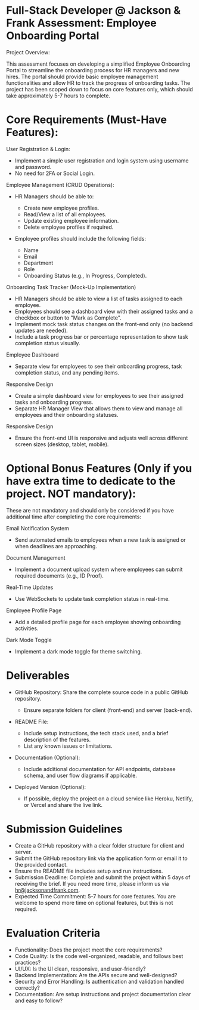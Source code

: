 # Full-Stack Developer @ Jackson & Frank Assessment: Employee Onboarding Portal
Project Overview:

This assessment focuses on developing a simplified Employee Onboarding Portal to streamline the onboarding process for HR managers and new hires. The portal should provide basic employee management functionalities and allow HR to track the progress of onboarding tasks. 
The project has been scoped down to focus on core features only, which should take approximately 5-7 hours to complete.

# Core Requirements (Must-Have Features):
User Registration & Login:
- Implement a simple user registration and login system using username and password.
- No need for 2FA or Social Login.
  
Employee Management (CRUD Operations):
- HR Managers should be able to:
    - Create new employee profiles.
    - Read/View a list of all employees.
    - Update existing employee information.
    - Delete employee profiles if required.
  
- Employee profiles should include the following fields:
    - Name
    - Email
    - Department
    - Role
    - Onboarding Status (e.g., In Progress, Completed).

Onboarding Task Tracker (Mock-Up Implementation)
- HR Managers should be able to view a list of tasks assigned to each employee.
- Employees should see a dashboard view with their assigned tasks and a checkbox or button to "Mark as Complete".
- Implement mock task status changes on the front-end only (no backend updates are needed).
- Include a task progress bar or percentage representation to show task completion status visually.
  
Employee Dashboard
- Separate view for employees to see their onboarding progress, task completion status, and any pending items.
  
Responsive Design
- Create a simple dashboard view for employees to see their assigned tasks and onboarding progress.
- Separate HR Manager View that allows them to view and manage all employees and their onboarding statuses.

Responsive Design
- Ensure the front-end UI is responsive and adjusts well across different screen sizes (desktop, tablet, mobile).

# Optional Bonus Features (Only if you have extra time to dedicate to the project. NOT mandatory):
These are not mandatory and should only be considered if you have additional time after completing the core requirements:

Email Notification System
- Send automated emails to employees when a new task is assigned or when deadlines are approaching.

Document Management
- Implement a document upload system where employees can submit required documents (e.g., ID Proof).

Real-Time Updates
- Use WebSockets to update task completion status in real-time.

Employee Profile Page
- Add a detailed profile page for each employee showing onboarding activities.

Dark Mode Toggle
- Implement a dark mode toggle for theme switching.



# Deliverables
- GitHub Repository: Share the complete source code in a public GitHub repository.
  - Ensure separate folders for client (front-end) and server (back-end).

- README File:
    - Include setup instructions, the tech stack used, and a brief description of the features.
    - List any known issues or limitations.

- Documentation (Optional):
  - Include additional documentation for API endpoints, database schema, and user flow diagrams if applicable.

- Deployed Version (Optional):
  - If possible, deploy the project on a cloud service like Heroku, Netlify, or Vercel and share the live link.

# Submission Guidelines
- Create a GitHub repository with a clear folder structure for client and server.
- Submit the GitHub repository link via the application form or email it to the provided contact.
- Ensure the README file includes setup and run instructions.
- Submission Deadline: Complete and submit the project within 5 days of receiving the brief. If you need more time, please inform us via hr@jacksonandfrank.com.
- Expected Time Commitment: 5-7 hours for core features. You are welcome to spend more time on optional features, but this is not required.

# Evaluation Criteria
- Functionality: Does the project meet the core requirements?
- Code Quality: Is the code well-organized, readable, and follows best practices?
- UI/UX: Is the UI clean, responsive, and user-friendly?
- Backend Implementation: Are the APIs secure and well-designed?
- Security and Error Handling: Is authentication and validation handled correctly?
- Documentation: Are setup instructions and project documentation clear and easy to follow?
